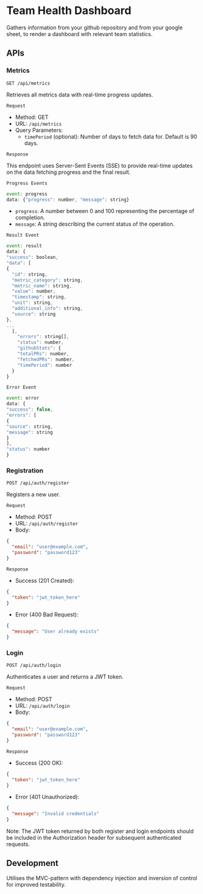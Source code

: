 # Team Health Dashboard

Gathers information from your github repository and from your google sheet, to render a dashboard with relevant team statistics.

## APIs

### Metrics

`GET /api/metrics`

Retrieves all metrics data with real-time progress updates.

`Request`

- Method: GET
- URL: `/api/metrics`
- Query Parameters:
  - `timePeriod` (optional): Number of days to fetch data for. Default is 90 days.

`Response`

This endpoint uses Server-Sent Events (SSE) to provide real-time updates on the data fetching progress and the final result.

`Progress Events`

```js
event: progress
data: {"progress": number, "message": string}
```

- `progress`: A number between 0 and 100 representing the percentage of completion.
- `message`: A string describing the current status of the operation.

`Result Event`

```js
event: result
data: {
"success": boolean,
"data": [
{
  "id": string,
  "metric_category": string,
  "metric_name": string,
  "value": number,
  "timestamp": string,
  "unit": string,
  "additional_info": string,
  "source": string
},
...
  ],
    "errors": string[],
    "status": number,
    "githubStats": {
    "totalPRs": number,
    "fetchedPRs": number,
    "timePeriod": number
  }
}
```

`Error Event`

```js
event: error
data: {
"success": false,
"errors": [
{
"source": string,
"message": string
}
],
"status": number
}
```

### Registration

`POST /api/auth/register`

Registers a new user.

`Request`

- Method: POST
- URL: `/api/auth/register`
- Body:

```json
{
  "email": "user@example.com",
  "password": "password123"
}
```

`Response`

- Success (201 Created):

```json
{
  "token": "jwt_token_here"
}
```

- Error (400 Bad Request):

```json
{
  "message": "User already exists"
}
```

### Login

`POST /api/auth/login`

Authenticates a user and returns a JWT token.

`Request`

- Method: POST
- URL: `/api/auth/login`
- Body:

```json
{
  "email": "user@example.com",
  "password": "password123"
}
```

`Response`

- Success (200 OK):

```json
{
  "token": "jwt_token_here"
}
```

- Error (401 Unauthorized):

```json
{
  "message": "Invalid credentials"
}
```

Note: The JWT token returned by both register and login endpoints should be included in the Authorization header for subsequent authenticated requests.

## Development

Utilises the MVC-pattern with dependency injection and inversion of control for improved testability.
